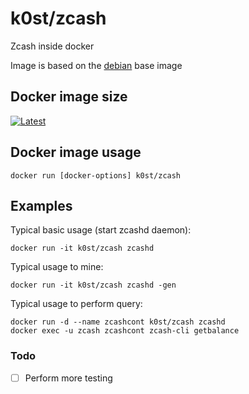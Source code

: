 # k0st/zcash

Zcash inside docker

Image is based on the [debian](https://hub.docker.com/_/debian/) base image

## Docker image size

[![Latest](https://badge.imagelayers.io/k0st/zcash.svg)](https://imagelayers.io/?images=k0st/zcash:latest 'latest')

## Docker image usage

```
docker run [docker-options] k0st/zcash
```

## Examples

Typical basic usage (start zcashd daemon): 

```
docker run -it k0st/zcash zcashd
```

Typical usage to mine:

```
docker run -it k0st/zcash zcashd -gen
```

Typical usage to perform query:

```
docker run -d --name zcashcont k0st/zcash zcashd
docker exec -u zcash zcashcont zcash-cli getbalance
```

### Todo
- [ ] Perform more testing

